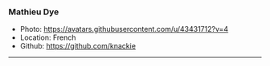 ### Mathieu Dye
- Photo: https://avatars.githubusercontent.com/u/43431712?v=4
- Location: French
- Github: https://github.com/knackie
***
